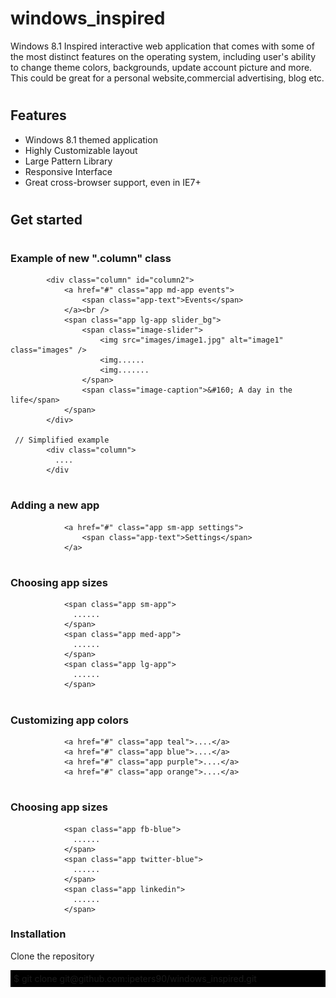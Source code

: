 # windows_inspired
Windows 8.1 Inspired interactive web application that comes with some of the most distinct features on the operating system, including user's ability to change theme colors, backgrounds, update account picture and more. This could be great for a personal website,commercial advertising, blog etc.

# <h2>Features</h2>
<ul>
  <li>Windows 8.1 themed application</li>
  <li>Highly Customizable layout</li>
  <li>Large Pattern Library</li>
  <li>Responsive Interface</li>
  <li>Great cross-browser support, even in IE7+</li>
</ul>

# <h2>Get started</h2>

# <h3>Example of new ".column" class </h3>
            <div class="column" id="column2">
                <a href="#" class="app md-app events">
                    <span class="app-text">Events</span>                      
                </a><br />
                <span class="app lg-app slider_bg">
                    <span class="image-slider">
                        <img src="images/image1.jpg" alt="image1" class="images" />
                        <img......
                        <img.......
                    </span>
                    <span class="image-caption">&#160; A day in the life</span>
                </span>
            </div>
            
     // Simplified example
            <div class="column">
              ....
            </div

# <h3>Adding a new app </h3>

                <a href="#" class="app sm-app settings">
                    <span class="app-text">Settings</span>                    
                </a>
# <h3>Choosing app sizes </h3>
                <span class="app sm-app">
                  ......
                </span>
                <span class="app med-app">
                  ......
                </span>
                <span class="app lg-app">
                  ......
                </span>
                
# <h3>Customizing app colors </h3>
                <a href="#" class="app teal">....</a>
                <a href="#" class="app blue">....</a>
                <a href="#" class="app purple">....</a>
                <a href="#" class="app orange">....</a>
                
# <h3>Choosing app sizes </h3>
                <span class="app fb-blue">
                  ......
                </span>
                <span class="app twitter-blue">
                  ......
                </span>
                <span class="app linkedin">
                  ......
                </span>
<h3>Installation</h3>

Clone the repository

<div style="background: #000; padding: 5px;">$ git clone git@github.com:ipeters90/windows_inspired.git</div>
